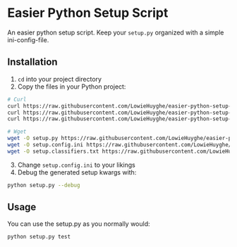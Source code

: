 # Easier Python Setup Script

An easier python setup script. Keep your `setup.py` organized with a simple ini-config-file.


## Installation

1. `cd` into your project directory
2. Copy the files in your Python project:

 ```bash
# Curl
curl https://raw.githubusercontent.com/LowieHuyghe/easier-python-setup-script/master/setup.py -o setup.py
curl https://raw.githubusercontent.com/LowieHuyghe/easier-python-setup-script/master/setup.config.ini -o setup.config.ini
curl https://raw.githubusercontent.com/LowieHuyghe/easier-python-setup-script/master/setup.classifiers.txt -o setup.classifiers.txt

# Wget
wget -O setup.py https://raw.githubusercontent.com/LowieHuyghe/easier-python-setup-script/master/setup.py
wget -O setup.config.ini https://raw.githubusercontent.com/LowieHuyghe/easier-python-setup-script/master/setup.config.ini
wget -O setup.classifiers.txt https://raw.githubusercontent.com/LowieHuyghe/easier-python-setup-script/master/setup.classifiers.txt
```
3. Change `setup.config.ini` to your likings
4. Debug the generated setup kwargs with:

 ```bash
python setup.py --debug
```


## Usage

You can use the setup.py as you normally would:
```bash
python setup.py test
```
